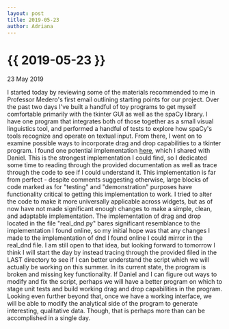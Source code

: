 ```yaml
---
layout: post
title: 2019-05-23
author: Adriana
---
```


{{ 2019-05-23 }}
================

<p class="meta">23 May 2019</p>

I started today by reviewing some of the materials recommended to me in Professor Medero's first email outlining starting points for our project. Over the past two days I've built a handful of toy programs to get myself comfortable primarily with the tkinter GUI as well as the spaCy library. I have one program that integrates both of those together as a small visual linguistics tool, and performed a handful of tests to explore how spaCy's tools recognize and operate on textual input. From there, I went on to examine possible ways to incorporate drag and drop capabilities to a tkinter program. I found one potential implementation [here](https://github.com/akheron/cpython/blob/master/Lib/tkinter/dnd.py), which I shared with Daniel. This is the strongest implementation I could find, so I dedicated some time to reading through the provided documentation as well as trace through the code to see if I could understand it. 
This implementation is far from perfect - despite comments suggesting otherwise, large blocks of code marked as for "testing" and "demonstration" purposes have functionality critical to getting this implementation to work. I tried to alter the code to make it more universally applicable across widgets, but as of now have not made significant enough changes to make a simple, clean, and adaptable implementation. The implementation of drag and drop located in the file "real_dnd.py" bares significant resemblance to the implementation I found online, so my initial hope was that any changes I made to the implementation of dnd I found online I could mirror in the real_dnd file.
I am still open to that idea, but looking forward to tomorrow I think I will start the day by instead tracing through the provided filed in the LAST directory to see if I can better understand the script which we will actually be working on this summer. In its current state, the program is broken and missing key functionality. If Daniel and I can figure out ways to modify and fix the script, perhaps we will have a better program on which to stage unit tests and build working drag and drop capabilities in the program. Looking even further beyond that, once we have a working interface, we will be able to modify the analytical side of the program to generate interesting, qualitative data. Though, that is perhaps more than can be accomplished in a single day.
